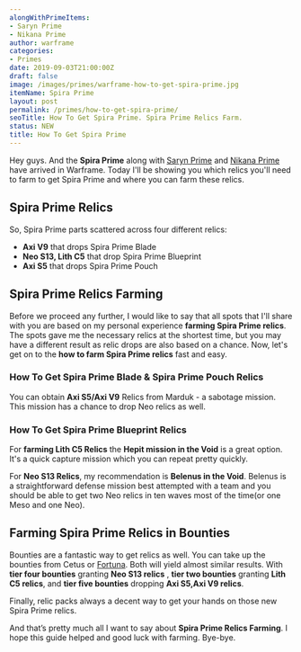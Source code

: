 ```yaml
---
alongWithPrimeItems:
- Saryn Prime
- Nikana Prime
author: warframe
categories:
- Primes
date: 2019-09-03T21:00:00Z
draft: false
image: /images/primes/warframe-how-to-get-spira-prime.jpg
itemName: Spira Prime
layout: post
permalink: /primes/how-to-get-spira-prime/
seoTitle: How To Get Spira Prime. Spira Prime Relics Farm.
status: NEW
title: How To Get Spira Prime
---
```

<p>Hey guys. And the <strong>Spira Prime</strong> along with <a href="/primes/how-to-get-saryn-prime/" title="How To Get Saryn Prime">Saryn Prime</a> and <a href="/primes/how-to-get-nikana-prime/" title="How To Get Nikana Prime">Nikana Prime</a> have arrived in Warframe. Today I'll be showing you which relics you'll need to farm to get Spira Prime and where you can farm these relics.</p><!--more--> <h2>Spira Prime Relics</h2> <p>So, Spira Prime parts scattered across four different relics:</p> <ul>  <li> <b>Axi V9</b> that drops Spira Prime Blade </li>  <li> <b>Neo S13, Lith C5</b> that drop Spira Prime Blueprint </li>  <li> <b>Axi S5</b> that drops Spira Prime Pouch </li>  </ul> <h2>Spira Prime Relics Farming</h2> <p>Before we proceed any further, I would like to say that all spots that I'll share with you are based on my personal experience <strong>farming Spira Prime relics</strong>. The spots gave me the necessary relics at the shortest time, but you may have a different result as relic drops are also based on a chance. Now, let's get on to the <strong>how to farm Spira Prime relics</strong> fast and easy.</p>  <h3>How To Get Spira Prime Blade &amp; Spira Prime Pouch Relics</h3>     <p>You can obtain <b>Axi S5/Axi V9</b> Relics from Marduk - a sabotage mission. This mission has a chance to drop Neo relics as well.</p>      <h3>How To Get Spira Prime Blueprint Relics</h3>     <p>For <strong>farming Lith C5 Relics</strong> the <b>Hepit mission in the Void</b> is a great option. It's a quick capture mission which you can repeat pretty quickly.</p>        <p>For <b>Neo S13 Relics</b>, my recommendation is <b>Belenus in the Void</b>. Belenus is a straightforward defense mission best attempted with a team and you should be able to get two Neo relics in ten waves most of the time(or one Meso and one Neo).</p>       <h2>Farming Spira Prime Relics in Bounties</h2> <p>Bounties are a fantastic way to get relics as well. You can take up the bounties from Cetus or <a href="/fortuna/" title="Warframe Fortuna">Fortuna</a>. Both will yield almost similar results.    With <b>tier four bounties</b> granting <b>Neo S13 relics</b> ,          <b>tier two bounties</b> granting <b>Lith C5 relics</b>,       and <b>tier five bounties</b> dropping <b>Axi S5,Axi V9 relics</b>.      <p>Finally, relic packs always a decent way to get your hands on those new Spira Prime relics.</p> <p>And that’s pretty much all I want to say about <strong>Spira Prime Relics Farming</strong>. I hope this guide helped and good luck with farming. Bye-bye.</p>